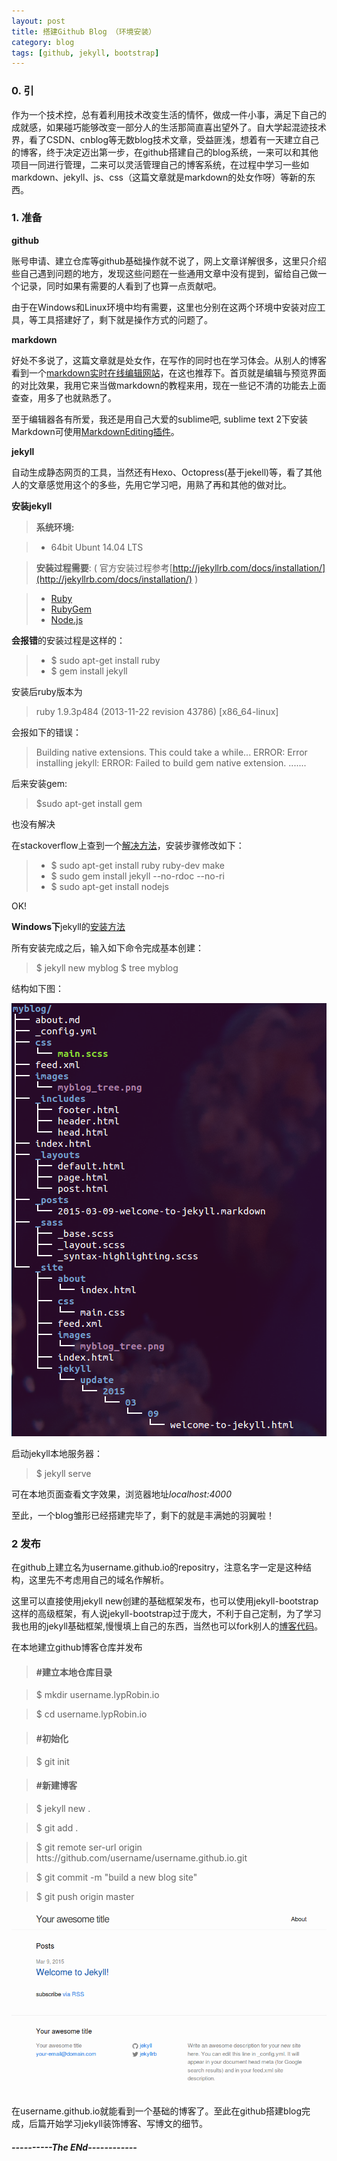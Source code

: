 ```yaml
---
layout: post
title: 搭建Github Blog （环境安装）
category: blog
tags: [github, jekyll, bootstrap]
---
```


### 0. 引

作为一个技术控，总有着利用技术改变生活的情怀，做成一件小事，满足下自己的成就感，如果碰巧能够改变一部分人的生活那简直喜出望外了。自大学起混迹技术界，看了CSDN、cnblog等无数blog技术文章，受益匪浅，想着有一天建立自己的博客，终于决定迈出第一步，在github搭建自己的blog系统，一来可以和其他项目一同进行管理，二来可以灵活管理自己的博客系统，在过程中学习一些如markdown、jekyll、js、css（这篇文章就是markdown的处女作呀）等新的东西。

### 1. 准备

**github**

账号申请、建立仓库等github基础操作就不说了，网上文章详解很多，这里只介绍些自己遇到问题的地方，发现这些问题在一些通用文章中没有提到，留给自己做一个记录，同时如果有需要的人看到了也算一点贡献吧。

由于在Windows和Linux环境中均有需要，这里也分别在这两个环境中安装对应工具，等工具搭建好了，剩下就是操作方式的问题了。


**markdown**

好处不多说了，这篇文章就是处女作，在写作的同时也在学习体会。从别人的博客看到一个[markdown实时在线编辑网站](https://stackedit.io/editor)，在这也推荐下。首页就是编辑与预览界面的对比效果，我用它来当做markdown的教程来用，现在一些记不清的功能去上面查查，用多了也就熟悉了。

至于编辑器各有所爱，我还是用自己大爱的sublime吧, sublime text 2下安装Markdown可使用[MarkdownEditing插件](https://github.com/SublimeText-Markdown/MarkdownEditing)。

**jekyll**

自动生成静态网页的工具，当然还有Hexo、Octopress(基于jekell)等，看了其他人的文章感觉用这个的多些，先用它学习吧，用熟了再和其他的做对比。

**安装jekyll**

> **系统环境:**

> - 64bit Ubunt 14.04 LTS

> **安装过程需要**: ( 官方安装过程参考[http://jekyllrb.com/docs/installation/](http://jekyllrb.com/docs/installation/) )

> - [Ruby](https://www.ruby-lang.org/en/downloads/)
> - [RubyGem](https://rubygems.org/pages/download)
> - [Node.js](https://nodejs.org/)


**会报错**的安装过程是这样的：

> - $ sudo apt-get install ruby
> - $ gem install jekyll

安装后ruby版本为

> ruby 1.9.3p484 (2013-11-22 revision 43786) [x86_64-linux]


会报如下的错误：

> Building native extensions.  This could take a while...
ERROR:  Error installing jekyll:
        ERROR: Failed to build gem native extension.
  .......

后来安装gem:

> $sudo apt-get install gem

也没有解决

在stackoverflow上查到一个[解决方法](http://stackoverflow.com/questions/22460117/error-error-installing-jekyll-error-failed-to-build-gem-native-extension)，安装步骤修改如下：

> - $ sudo apt-get install ruby ruby-dev make
> - $ sudo gem install jekyll --no-rdoc --no-ri
> - $ sudo apt-get install nodejs 

OK!

**Windows下**jekyll的[安装方法](http://jekyllrb.com/docs/windows/#installation)

所有安装完成之后，输入如下命令完成基本创建：

> $ jekyll new myblog
> $ tree myblog

结构如下图：

![myblog_tree](/images/2014-6-7-build-GithubBlog-setup/myblog_tree.png)

启动jekyll本地服务器：

> $ jekyll serve

可在本地页面查看文字效果，浏览器地址*localhost:4000*

至此，一个blog雏形已经搭建完毕了，剩下的就是丰满她的羽翼啦！

### 2 发布

在github上建立名为username.github.io的repositry，注意名字一定是这种结构，这里先不考虑用自己的域名作解析。

这里可以直接使用jekyll new创建的基础框架发布，也可以使用jekyll-bootstrap这样的高级框架，有人说jekyll-bootstrap过于庞大，不利于自己定制，为了学习我也用的jekyll基础框架,慢慢填上自己的东西，当然也可以fork别人的[博客代码](https://github.com/jekyll/jekyll/wiki/Sites)。

在本地建立github博客仓库并发布

> #### #建立本地仓库目录

> $ mkdir username.lypRobin.io

> $ cd username.lypRobin.io

> #### #初始化

> $ git init

> #### #新建博客

> $ jekyll new .

> $ git add .

> $ git remote ser-url origin htts://github.com/username/username.github.io.git

> $ git commit -m "build a new blog site"

> $ git push origin master

![blog-sample](/images/2014-6-7-build-GithubBlog-setup/blog-sample.png "blog-sample")

在username.github.io就能看到一个基础的博客了。至此在github搭建blog完成，后篇开始学习jekyll装饰博客、写博文的细节。




####  *----------The ENd------------*




























